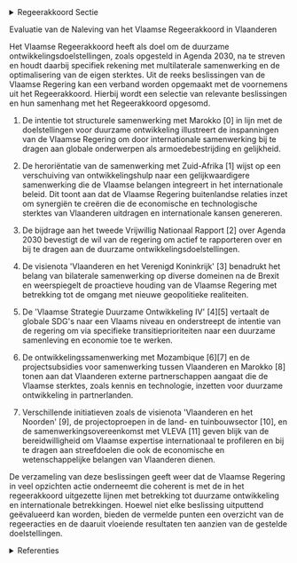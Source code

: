 

<details>
        <summary>Regeerakkoord Sectie </summary>
        <p>4.5.2 Multilateraal De Vlaamse regering zet zich in voor de realisatie van de doelstellingen voor duur-zame ontwikkeling, vervat in de Agenda 2030. Daartoe kiest zij voor een beperkt aantal partnerorganisaties, met een mandaat dat aansluit bij de Vlaamse sterktes en beleids-doelen die de regering zich stelt, m.a.w. daar waar dat nuttig is en tot resultaten leidt. Onmiddellijk na haar aantreden legt de Vlaamse regering deze lijst vast. Er wordt per organisatie grondig nagegaan wat de gevolgen van de samenwerking zijn voor ons beleid, of lidmaatschap zinvol is en de financiële bijdrage in verhouding is. Multilaterale samenwerking laat ook toe om Vlaamse expertise en technologie te inter-nationaliseren en kan ook opportuniteiten voor Vlaamse actoren bieden. We hebben oog voor deze synergiën met economische, culturele, academische en parlementaire diplomatie. In de samenwerking met de OESO ijveren we voor een groeiend gebruik van regionale cijfers en aanbevelingen die zijn uitgesplitst op deelstaatniveau. We sturen bij de FOD Buitenlandse Zaken aan op een ondersteunende en proactieve reflex om de Vlaamse deelstaat voluit te betrekken, daar waar deelstaatbevoegd-heden spelen, bij het bepalen van de bilate-rale en multilaterale relaties van het land. </p>
        </details> 

Evaluatie van de Naleving van het Vlaamse Regeerakkoord in Vlaanderen

Het Vlaamse Regeerakkoord heeft als doel om de duurzame ontwikkelingsdoelstellingen, zoals opgesteld in Agenda 2030, na te streven en houdt daarbij specifiek rekening met multilaterale samenwerking en de optimalisering van de eigen sterktes. Uit de reeks beslissingen van de Vlaamse Regering kan een verband worden opgemaakt met de voornemens uit het Regeerakkoord. Hierbij wordt een selectie van relevante beslissingen en hun samenhang met het Regeerakkoord opgesomd.

1. De intentie tot structurele samenwerking met Marokko \[0\] in lijn met de doelstellingen voor duurzame ontwikkeling illustreert de inspanningen van de Vlaamse Regering om door internationale samenwerking bij te dragen aan globale onderwerpen als armoedebestrijding en gelijkheid.

2. De heroriëntatie van de samenwerking met Zuid-Afrika \[1\] wijst op een verschuiving van ontwikkelingshulp naar een gelijkwaardigere samenwerking die de Vlaamse belangen integreert in het internationale beleid. Dit toont aan dat de Vlaamse Regering buitenlandse relaties inzet om synergiën te creëren die de economische en technologische sterktes van Vlaanderen uitdragen en internationale kansen genereren.

3. De bijdrage aan het tweede Vrijwillig Nationaal Rapport \[2\] over Agenda 2030 bevestigt de wil van de regering om actief te rapporteren over en bij te dragen aan de duurzame ontwikkelingsdoelstellingen.

4. De visienota 'Vlaanderen en het Verenigd Koninkrijk' \[3\] benadrukt het belang van bilaterale samenwerking op diverse domeinen na de Brexit en weerspiegelt de proactieve houding van de Vlaamse Regering met betrekking tot de omgang met nieuwe geopolitieke realiteiten.

5. De 'Vlaamse Strategie Duurzame Ontwikkeling IV' \[4\]\[5\] vertaalt de globale SDG's naar een Vlaams niveau en onderstreept de intentie van de regering om via specifieke transitieprioriteiten naar een duurzame samenleving en economie toe te werken.

6. De ontwikkelingssamenwerking met Mozambique \[6\]\[7\] en de projectsubsidies voor samenwerking tussen Vlaanderen en Marokko \[8\] tonen aan dat Vlaanderen externe partnerschappen aangaat die de Vlaamse sterktes, zoals kennis en technologie, inzetten voor duurzame ontwikkeling in partnerlanden.

7. Verschillende initiatieven zoals de visienota 'Vlaanderen en het Noorden' \[9\], de projectoproepen in de land- en tuinbouwsector \[10\], en de samenwerkingsovereenkomst met VLEVA \[11\] geven blijk van de bereidwilligheid om Vlaamse expertise internationaal te profileren en bij te dragen aan streefdoelen die ook de economische en wetenschappelijke belangen van Vlaanderen dienen.

De verzameling van deze beslissingen geeft weer dat de Vlaamse Regering in veel opzichten actie onderneemt die coherent is met de in het regeerakkoord uitgezette lijnen met betrekking tot duurzame ontwikkeling en internationale betrekkingen. Hoewel niet elke beslissing uitputtend geëvalueerd kan worden, bieden de vermelde punten een overzicht van de regeeracties en de daaruit vloeiende resultaten ten aanzien van de gestelde doelstellingen.

<details>
        <summary> Referenties</summary>
        **[\[0\]](http://themis.vlaanderen.be/id/nieuwsbrief-info/60B5E17B364ED900080005F2)** : **(2021-06-04)** Nieuwe samenwerking met de regio Noord- en/of Oost-Afrika: intentie tot samenwerking met Marokko   In haar Regeerakkoord heeft de Vlaamse Regering aangegeven dat zij een nieuwe samenwerking wenst op t... 

**[\[1\]](http://themis.vlaanderen.be/id/resource/8d01d2c0-4924-11ec-94bb-99a9d1e168fe)** : **(2021-03-19)** Heroriëntatie van de samenwerking met Zuid‐Afrika van een ontwikkelings‐ naar een sterke politieke, economische en diplomatieke samenwerking   Sinds de afschaffing van het apartheidsregime in 1994 hee... 

**[\[2\]](http://themis.vlaanderen.be/id/nieuwsbrief-info/634E51E71EA6B745D23CBD8A)** : **(2022-10-21)** Vlaamse bijdrage aan het tweede Vrijwillig Nationaal Rapport over de voortgang van Agenda 2030 en de duurzame ontwikkelingsdoelstellingen 

**[\[3\]](http://themis.vlaanderen.be/id/nieuwsbrief-info/627536081C4A193816C30A65)** : **(2022-05-06)** Visienota 'Vlaanderen en het Verenigd Koninkrijk'   ​De Vlaamse Regering hecht haar goedkeuring aan de  visienota 'Vlaanderen en het Verenigd Koninkrijk'. Deze visienota licht toe waarom een blijvende... 

**[\[4\]](http://themis.vlaanderen.be/id/nieuwsbrief-info/619CB3FD364ED9000800026C)** : **(2021-11-26)** Vlaamse Strategie Duurzame Ontwikkeling IV Ontwerp van vierde Vlaamse Strategie Duurzame Ontwikkeling  Het decreet Duurzame Ontwikkeling bepaalt het kader voor het gecoördineerd Vlaams beleid duurzame... 

**[\[5\]](http://themis.vlaanderen.be/id/nieuwsbrief-info/60D1AD3B364ED900080002F1)** : **(2021-06-25)** Vlaamse Strategie Duurzame Ontwikkeling IV Voorontwerp van vierde Vlaamse Strategie Duurzame Ontwikkeling  Het decreet Duurzame Ontwikkeling bepaalt het kader voor het gecoördineerd Vlaams beleid duur... 

**[\[6\]](http://themis.vlaanderen.be/id/nieuwsbrief-info/60ADF2D8364ED900080001F1)** : **(2021-05-28)** Ontwikkelingssamenwerking Mozambique Ontwerp van vierde Landenstrategienota voor de ontwikkelingssamenwerking met Mozambique, 2021-2025  De Vlaamse Regering keurt het ontwerp goed van Vierde Landenstr... 

**[\[7\]]** : **(2020-02-07)** Externe tussentijdse evaluatie van de derde landenstrategienota voor de ontwikkelingssamenwerking tussen de Regering van Vlaanderen en de Regering van Mozambique, 2016-2020 

**[\[8\]](http://themis.vlaanderen.be/id/nieuwsbrief-info/6332DE415CD4B179BD8715F5)** : **(2022-09-30)** Subsidie projecten samenwerking Vlaanderen-Marokko Twee ontwerpbesluiten van de Vlaamse Regering betreffende de toekenning van twee projectsubsidies in het kader van de pilootfase voor samenwerking tu... 

**[\[9\]](http://themis.vlaanderen.be/id/resource/8de5ca20-4924-11ec-94bb-99a9d1e168fe)** : **(2021-03-19)** Visienota 'Vlaanderen en het Noorden'   In haar Regeerakkoord 2019-2024 richt de Vlaamse Regering nadrukkelijk de blik op het Noorden. In dit kader   beslist ze de samenwerking met de landen van het N... 

**[\[10\]](http://themis.vlaanderen.be/id/nieuwsbrief-info/60AE54B8364ED9000800020A)** : **(2021-05-28)** Plan Vlaamse Veerkracht: dossiernummers 25 en 27 Blue Deal: ecologiesteun aan bedrijven en steun voor onderzoek in de landbouwsector  Uit recente kaarten en indicatoren van de OESO en van het World Re... 

**[\[11\]](http://themis.vlaanderen.be/id/nieuwsbrief-info/638F372CC2B90D4571CF7582)** : **(2022-12-09)** Samenwerkingsovereenkomst 2023-2027 vzw Vlaams-Europees verbindingsagentschap (VLEVA) Samenwerkingsovereenkomst vzw Vlaams-Europees verbindingsagentschap (VLEVA)  De Vlaamse Regering keurt de samenwer... 
        </details> 


